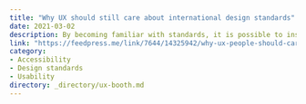 ```yaml
---
title: "Why UX should still care about international design standards"
date: 2021-03-02
description: By becoming familiar with standards, it is possible to instantly leverage the experience of industry experts and adopt best practices.
link: "https://feedpress.me/link/7644/14325942/why-ux-people-should-care-about-international-design-standards"
category:
- Accessibility
- Design standards
- Usability
directory: _directory/ux-booth.md
---
```

